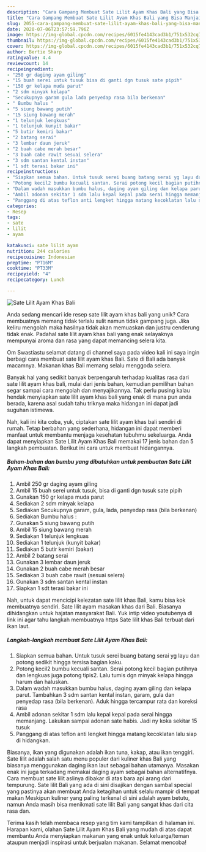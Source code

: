 ```yaml
---
description: "Cara Gampang Membuat Sate Lilit Ayam Khas Bali yang Bisa Manjain Lidah"
title: "Cara Gampang Membuat Sate Lilit Ayam Khas Bali yang Bisa Manjain Lidah"
slug: 2055-cara-gampang-membuat-sate-lilit-ayam-khas-bali-yang-bisa-manjain-lidah
date: 2020-07-06T23:57:59.796Z
image: https://img-global.cpcdn.com/recipes/6015fe4143cad3b1/751x532cq70/sate-lilit-ayam-khas-bali-foto-resep-utama.jpg
thumbnail: https://img-global.cpcdn.com/recipes/6015fe4143cad3b1/751x532cq70/sate-lilit-ayam-khas-bali-foto-resep-utama.jpg
cover: https://img-global.cpcdn.com/recipes/6015fe4143cad3b1/751x532cq70/sate-lilit-ayam-khas-bali-foto-resep-utama.jpg
author: Bertie Sharp
ratingvalue: 4.4
reviewcount: 14
recipeingredient:
- "250 gr daging ayam giling"
- "15 buah serei untuk tusuk bisa di ganti dgn tusuk sate pipih"
- "150 gr kelapa muda parut"
- "2 sdm minyak kelapa"
- "Secukupnya garam gula lada penyedap rasa bila berkenan"
- " Bumbu halus "
- "5 siung bawang putih"
- "15 siung bawang merah"
- "1 telunjuk lengkuas"
- "1 telunjuk kunyit bakar"
- "5 butir kemiri bakar"
- "2 batang serai"
- "3 lembar daun jeruk"
- "2 buah cabe merah besar"
- "3 buah cabe rawit sesuai selera"
- "3 sdm santan kental instan"
- "1 sdt terasi bakar ini"
recipeinstructions:
- "Siapkan semua bahan. Untuk tusuk serei buang batang serai yg layu dan potong sedikit hingga tersisa bagian kaku."
- "Potong kecil2 bumbu kecuali santan. Serai potong kecil bagian putihnya dan lengkuas juga potong tipis2. Lalu tumis dgn minyak kelapa hingga harum dan haluskan."
- "Dalam wadah masukkan bumbu halus, daging ayam giling dan kelapa parut. Tambahkan 3 sdm santan kental instan, garam, gula dan penyedap rasa (bila berkenan). Aduk hingga tercampur rata dan koreksi rasa"
- "Ambil adonan sekitar 1 sdm lalu kepal kepal pada serai hingga memanjang. Lakukan sampai adonan sate habis. Jadi ny koka sekitar 15 tusuk"
- "Panggang di atas teflon anti lengket hingga matang kecoklatan lalu siap di hidangkan."
categories:
- Resep
tags:
- sate
- lilit
- ayam

katakunci: sate lilit ayam 
nutrition: 244 calories
recipecuisine: Indonesian
preptime: "PT16M"
cooktime: "PT33M"
recipeyield: "4"
recipecategory: Lunch

---
```



![Sate Lilit Ayam Khas Bali](https://img-global.cpcdn.com/recipes/6015fe4143cad3b1/751x532cq70/sate-lilit-ayam-khas-bali-foto-resep-utama.jpg)

Anda sedang mencari ide resep sate lilit ayam khas bali yang unik? Cara membuatnya memang tidak terlalu sulit namun tidak gampang juga. Jika keliru mengolah maka hasilnya tidak akan memuaskan dan justru cenderung tidak enak. Padahal sate lilit ayam khas bali yang enak selayaknya mempunyai aroma dan rasa yang dapat memancing selera kita.

Om Swastiastu selamat datang di channel saya pada video kali ini saya ingin berbagi cara membuat sate lilit ayam khas Bali. Sate di Bali ada banyak macamnya. Makanan khas Bali memang selalu menggoda selera.

Banyak hal yang sedikit banyak berpengaruh terhadap kualitas rasa dari sate lilit ayam khas bali, mulai dari jenis bahan, kemudian pemilihan bahan segar sampai cara mengolah dan menyajikannya. Tak perlu pusing kalau hendak menyiapkan sate lilit ayam khas bali yang enak di mana pun anda berada, karena asal sudah tahu triknya maka hidangan ini dapat jadi suguhan istimewa.


Nah, kali ini kita coba, yuk, ciptakan sate lilit ayam khas bali sendiri di rumah. Tetap berbahan yang sederhana, hidangan ini dapat memberi manfaat untuk membantu menjaga kesehatan tubuhmu sekeluarga. Anda dapat menyiapkan Sate Lilit Ayam Khas Bali memakai 17 jenis bahan dan 5 langkah pembuatan. Berikut ini cara untuk membuat hidangannya.

<!--inarticleads1-->

##### Bahan-bahan dan bumbu yang dibutuhkan untuk pembuatan Sate Lilit Ayam Khas Bali:

1. Ambil 250 gr daging ayam giling
1. Ambil 15 buah serei untuk tusuk, bisa di ganti dgn tusuk sate pipih
1. Gunakan 150 gr kelapa muda parut
1. Sediakan 2 sdm minyak kelapa
1. Sediakan Secukupnya garam, gula, lada, penyedap rasa (bila berkenan)
1. Sediakan  Bumbu halus :
1. Gunakan 5 siung bawang putih
1. Ambil 15 siung bawang merah
1. Sediakan 1 telunjuk lengkuas
1. Sediakan 1 telunjuk (kunyit bakar)
1. Sediakan 5 butir kemiri (bakar)
1. Ambil 2 batang serai
1. Gunakan 3 lembar daun jeruk
1. Gunakan 2 buah cabe merah besar
1. Sediakan 3 buah cabe rawit (sesuai selera)
1. Gunakan 3 sdm santan kental instan
1. Siapkan 1 sdt terasi bakar ini


Nah, untuk dapat mencicipi kelezatan sate lilit khas Bali, kamu bisa kok membuatnya sendiri. Sate lilit ayam masakan khas dari Bali. Biasanya dihidangkan untuk hajatan masyarakat Bali. Yuk intip video youtubenya di link ini agar tahu langkah membuatnya https Sate lilit khas Bali terbuat dari ikan laut. 

<!--inarticleads2-->

##### Langkah-langkah membuat Sate Lilit Ayam Khas Bali:

1. Siapkan semua bahan. Untuk tusuk serei buang batang serai yg layu dan potong sedikit hingga tersisa bagian kaku.
1. Potong kecil2 bumbu kecuali santan. Serai potong kecil bagian putihnya dan lengkuas juga potong tipis2. Lalu tumis dgn minyak kelapa hingga harum dan haluskan.
1. Dalam wadah masukkan bumbu halus, daging ayam giling dan kelapa parut. Tambahkan 3 sdm santan kental instan, garam, gula dan penyedap rasa (bila berkenan). Aduk hingga tercampur rata dan koreksi rasa
1. Ambil adonan sekitar 1 sdm lalu kepal kepal pada serai hingga memanjang. Lakukan sampai adonan sate habis. Jadi ny koka sekitar 15 tusuk
1. Panggang di atas teflon anti lengket hingga matang kecoklatan lalu siap di hidangkan.


Biasanya, ikan yang digunakan adalah ikan tuna, kakap, atau ikan tenggiri. Sate lilit adalah salah satu menu populer dari kuliner khas Bali yang biasanya menggunakan daging ikan laut sebagai bahan utamanya. Masakan enak ini juga terkadang memakai daging ayam sebagai bahan alternatifnya. Cara membuat sate lilit aslinya dibakar di atas bara api arang dari tempurung. Sate lilit Bali yang ada di sini disajikan dengan sambal special yang pastinya akan membuat Anda ketagihan untuk selalu mampir di tempat makan Meskipun kuliner yang paling terkenal di sini adalah ayam betutu, namun Anda masih bisa menikmati sate lilit Bali yang sangat khas dari cita rasa dan. 

Terima kasih telah membaca resep yang tim kami tampilkan di halaman ini. Harapan kami, olahan Sate Lilit Ayam Khas Bali yang mudah di atas dapat membantu Anda menyiapkan makanan yang enak untuk keluarga/teman ataupun menjadi inspirasi untuk berjualan makanan. Selamat mencoba!
